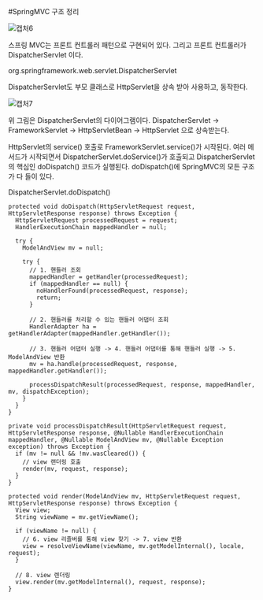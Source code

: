 #SpringMVC 구조 정리

![캡처6](https://user-images.githubusercontent.com/42162127/118816266-f52b9980-b8ec-11eb-9702-32c3fbfcb3aa.PNG)

스프링 MVC는 프론트 컨트롤러 패턴으로 구현되어 있다.
그리고 프론트 컨트롤러가 DispatcherServlet 이다.

org.springframework.web.servlet.DispatcherServlet

DispatcherServlet도 부모 클래스로 HttpServlet을 상속 받아 사용하고, 동작한다.

![캡처7](https://user-images.githubusercontent.com/42162127/118817094-d083f180-b8ed-11eb-85bc-2bf9f4b55b07.PNG)

위 그림은 DispatcherServlet의 다이어그램이다.
DispatcherServlet -> FrameworkServlet -> HttpServletBean -> HttpServlet
으로 상속받는다.

HttpServlet의 service() 호출로 FrameworkServlet.service()가 시작된다.
여러 메서드가 시작되면서 DispatcherServlet.doService()가 호출되고
DispatcherServlet의 핵심인 doDispatch() 코드가 실행된다.
doDispatch()에 SpringMVC의 모든 구조가 다 들이 있다.

DispatcherServlet.doDispatch()
```
protected void doDispatch(HttpServletRequest request, HttpServletResponse response) throws Exception {
  HttpServletRequest processedRequest = request;
  HandlerExecutionChain mappedHandler = null;
  
  try {
    ModelAndView mv = null;
    
    try {
      // 1. 핸들러 조회
      mappedHandler = getHandler(processedRequest);
      if (mappedHandler == null) {
        noHandlerFound(processedRequest, response);
        return;
      }
      
      // 2. 핸들러를 처리할 수 있는 핸들러 어댑터 조회
      HandlerAdapter ha = getHandlerAdapter(mappedHandler.getHandler());
      
      // 3. 핸들러 어댑터 실행 -> 4. 핸들러 어댑터를 통해 핸들러 실행 -> 5. ModelAndView 반환
      mv = ha.handle(processedRequest, response, mappedHandler.getHandler());
      
      processDispatchResult(processedRequest, response, mappedHandler, mv, dispatchException);
    }
  }
}

private void processDispatchResult(HttpServletRequest request, HttpServletResponse response, @Nullable HandlerExecutionChain mappedHandler, @Nullable ModelAndView mv, @Nullable Exception exception) throws Exception {
  if (mv != null && !mv.wasCleared()) {
    // view 랜더링 호출
    render(mv, request, response);
  }
}

protected void render(ModelAndView mv, HttpServletRequest request, HttpServletResponse response) throws Exception {
  View view;
  String viewName = mv.getViewName();
  
  if (viewName != null) {
    // 6. view 리졸버를 통해 view 찾기 -> 7. view 반환
    view = resolveViewName(viewName, mv.getModelInternal(), locale, request);
  }
  
  // 8. view 렌더링
  view.render(mv.getModelInternal(), request, response);
}
```
